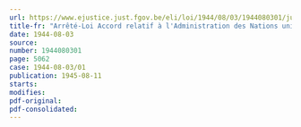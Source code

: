 ```yaml
---
url: https://www.ejustice.just.fgov.be/eli/loi/1944/08/03/1944080301/justel
title-fr: "Arrêté-Loi Accord relatif à l'Administration des Nations unies pour l'Organisation des Secours et de la Reconstruction"
date: 1944-08-03
source:
number: 1944080301
page: 5062
case: 1944-08-03/01
publication: 1945-08-11
starts:
modifies:
pdf-original:
pdf-consolidated:
---
```



